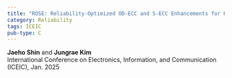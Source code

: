 ```yaml
---
title: "ROSE: Reliability-Optimized OD-ECC and S-ECC Enhancements for HBM3"
category: Reliability
tags: ICEIC
pub-type: C
---
```


**Jaeho Shin** and **Jungrae Kim** <br>
International Conference on Electronics, Information, and Communication (ICEIC), Jan. 2025
